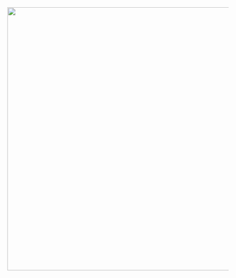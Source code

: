 <a href="https://github.com/devxb/gitanimals">
<img
  src="https://render.gitanimals.org/farms/oxxun21"
  width="1000"
  height="600"
/>
</a>
